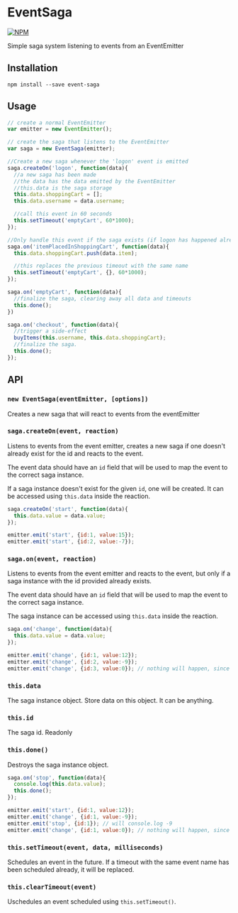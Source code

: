 # EventSaga

[![NPM](https://nodei.co/npm/event-saga.png)](https://nodei.co/npm/event-saga/)

Simple saga system listening to events from an EventEmitter

## Installation

```
npm install --save event-saga
```

## Usage

```js
// create a normal EventEmitter
var emitter = new EventEmitter();

// create the saga that listens to the EventEmitter
var saga = new EventSaga(emitter);

//Create a new saga whenever the 'logon' event is emitted
saga.createOn('logon', function(data){
  //a new saga has been made
  //the data has the data emitted by the EventEmitter
  //this.data is the saga storage
  this.data.shoppingCart = [];
  this.data.username = data.username;

  //call this event in 60 seconds
  this.setTimeout('emptyCart', 60*1000);
});

//Only handle this event if the saga exists (if logon has happened already)
saga.on('itemPlacedInShoppingCart', function(data){
  this.data.shoppingCart.push(data.item);

  //this replaces the previous timeout with the same name
  this.setTimeout('emptyCart', {}, 60*1000);
});

saga.on('emptyCart', function(data){
  //finalize the saga, clearing away all data and timeouts
  this.done();
})

saga.on('checkout', function(data){
  //trigger a side-effect
  buyItems(this.username, this.data.shoppingCart);
  //finalize the saga.
  this.done();
});
```

## API

### `new EventSaga(eventEmitter, [options])`

Creates a new saga that will react to events from the eventEmitter

### `saga.createOn(event, reaction)`

Listens to events from the event emitter, creates a new saga if one doesn't already exist for the id and reacts to the event.

The event data should have an `id` field that will be used to map the event to the correct saga instance.

If a saga instance doesn't exist for the given `id`, one will be created. It can be accessed using `this.data` inside the reaction.

```js
saga.createOn('start', function(data){
  this.data.value = data.value;
});

emitter.emit('start', {id:1, value:15});
emitter.emit('start', {id:2, value:-7});
```

### `saga.on(event, reaction)`

Listens to events from the event emitter and reacts to the event, but only if a saga instance with the id provided already exists.

The event data should have an `id` field that will be used to map the event to the correct saga instance.

The saga instance can be accessed using `this.data` inside the reaction.

```js
saga.on('change', function(data){
  this.data.value = data.value;
});

emitter.emit('change', {id:1, value:12});
emitter.emit('change', {id:2, value:-9});
emitter.emit('change', {id:3, value:0}); // nothing will happen, since there is no saga for id:3
```

### `this.data`

The saga instance object. Store data on this object. It can be anything.

### `this.id`

The saga id. Readonly

### `this.done()`

Destroys the saga instance object.

```js
saga.on('stop', function(data){
  console.log(this.data.value);
  this.done();
});

emitter.emit('start', {id:1, value:12});
emitter.emit('change', {id:1, value:-9});
emitter.emit('stop', {id:1}); // will console.log -9
emitter.emit('change', {id:1, value:0}); // nothing will happen, since there is no saga anymore for id:1
```

### `this.setTimeout(event, data, milliseconds)`

Schedules an event in the future. If a timeout with the same event name has
been scheduled already, it will be replaced.

### `this.clearTimeout(event)`

Uschedules an event scheduled using `this.setTimeout()`.
